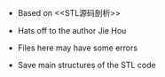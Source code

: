 * Based on <<STL源码剖析>>
* Hats off to the author Jie Hou

* Files here may have some errors
* Save main structures of the STL code 
